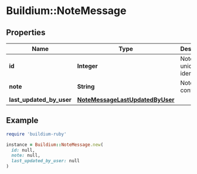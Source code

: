 # Buildium::NoteMessage

## Properties

| Name | Type | Description | Notes |
| ---- | ---- | ----------- | ----- |
| **id** | **Integer** | Note unique identifier. | [optional] |
| **note** | **String** | Note contents. | [optional] |
| **last_updated_by_user** | [**NoteMessageLastUpdatedByUser**](NoteMessageLastUpdatedByUser.md) |  | [optional] |

## Example

```ruby
require 'buildium-ruby'

instance = Buildium::NoteMessage.new(
  id: null,
  note: null,
  last_updated_by_user: null
)
```

